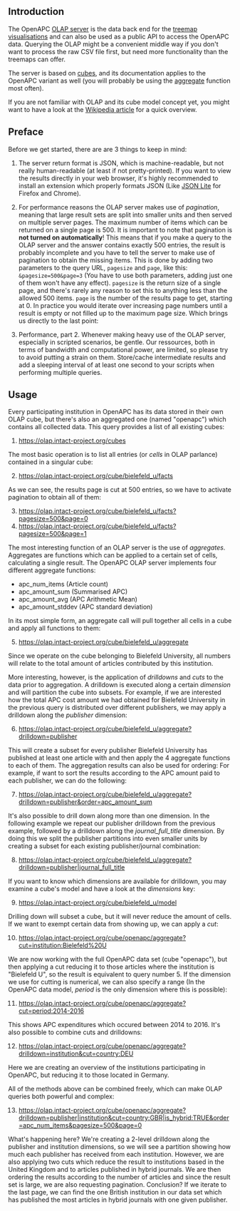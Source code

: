 ## Introduction

The OpenAPC [OLAP server](https://olap.intact-project.org) is the data back end for the [treemap visualisations](https://treemaps.intact-project.org) and can also be used as a public API to access the OpenAPC data. Querying the OLAP might be a convenient middle way if you don't want to process the raw CSV file first, but need more functionality than the treemaps can offer.

The server is based on [cubes](https://pythonhosted.org/cubes/), and its documentation applies to the OpenAPC variant as well (you will probably be using the [aggregate](https://pythonhosted.org/cubes/server.html#aggregate) function most often).

If you are not familiar with OLAP and its cube model concept yet, you might want to have a look at the [Wikipedia article](https://en.wikipedia.org/w/index.php?title=OLAP_cube&oldid=900627823) for a quick overview.

## Preface

Before we get started, there are are 3 things to keep in mind:

1) The server return format is JSON, which is machine-readable, but not really human-readable (at least if not pretty-printed). If you want to view the results directly in your web browser, it's highly recommended to install an extension which properly formats JSON (Like [JSON Lite](https://github.com/lauriro/json-lite) for Firefox and Chrome).

2) For performance reasons the OLAP server makes use of _pagination_, meaning that large result sets are split into smaller units and then served on multiple server pages. The maximum number of items which can be returned on a single page is 500. It is important to note that pagination is __not turned on automatically__! This means that if you make a query to the OLAP server and the answer contains exactly 500 entries, the result is probably incomplete and you have to tell the server to make use of pagination to obtain the missing items. This is done by adding two parameters to the query URL, `pagesize` and `page`, like this: `&pagesize=500&page=3` (You have to use both parameters, adding just one of them won't have any effect). `pagesize` is the return size of a single page, and there's rarely any reason to set this to anything less than the allowed 500 items. `page` is the number of the results page to get, starting at 0. In practice you would iterate over increasing page numbers until a result is empty or not filled up to the maximum page size. Which brings us directly to the last point:

3) Performance, part 2. Whenever making heavy use of the OLAP server, especially in scripted scenarios, be gentle. Our ressources, both in terms of bandwidth and computational power, are limited, so please try to avoid putting a strain on them. Store/cache intermediate results and add a sleeping interval of at least one second to your scripts when performing multiple queries.

## Usage

Every participating institution in OpenAPC has its data stored in their own OLAP cube, but there's also an aggregated one (named "openapc") which contains all collected data. This query provides a list of all existing cubes:

1. <https://olap.intact-project.org/cubes>

The most basic operation is to list all entries (or _cells_ in OLAP parlance) contained in a singular cube:

2. <https://olap.intact-project.org/cube/bielefeld_u/facts>

As we can see, the results page is cut at 500 entries, so we have to activate pagination to obtain all of them:

3. <https://olap.intact-project.org/cube/bielefeld_u/facts?pagesize=500&page=0>
4. <https://olap.intact-project.org/cube/bielefeld_u/facts?pagesize=500&page=1>

The most interesting function of an OLAP server is the use of _aggregates_. Aggregates are functions which can be applied to a certain set of cells, calculating a single result. The OpenAPC OLAP server implements four  different aggregate functions:

- apc_num_items (Article count)
- apc_amount_sum (Summarised APC)
- apc_amount_avg (APC Arithmetic Mean)
- apc_amount_stddev (APC standard deviation)

In its most simple form, an aggregate call will pull together all cells in a cube and apply all functions to them:

5. <https://olap.intact-project.org/cube/bielefeld_u/aggregate>

Since we operate on the cube belonging to Bielefeld University, all numbers will relate to the total amount of articles contributed by this institution.

More interesting, however, is the application of _drilldowns_ and _cuts_ to the data prior to aggregation. A drilldown is executed along a certain _dimension_ and will partition the cube into subsets. For example, if we are interested how the total APC cost amount we had obtained for Bielefeld University in the previous query is distributed over different publishers, we may apply a drilldown along the _publisher_ dimension:

6. <https://olap.intact-project.org/cube/bielefeld_u/aggregate?drilldown=publisher>

This will create a subset for every publisher Bielefeld University has published at least one article with and then apply the 4 aggregate functions to each of them. The aggregation results can also be used for ordering: For example, if want to sort the results according to the APC amount paid to each publisher, we can do the following:

7. <https://olap.intact-project.org/cube/bielefeld_u/aggregate?drilldown=publisher&order=apc_amount_sum>

It's also possible to drill down along more than one dimension. In the following example we repeat our publisher drilldown from the previous example, followed by a drilldown along the _journal_full_title_ dimension. By doing this we split the publisher partitions into even smaller units by creating a subset for each existing publisher/journal combination:

8. <https://olap.intact-project.org/cube/bielefeld_u/aggregate?drilldown=publisher|journal_full_title>

If you want to know which dimensions are available for drilldown, you may examine a cube's model and have a look at the _dimensions_ key:

9. <https://olap.intact-project.org/cube/bielefeld_u/model>

Drilling down will subset a cube, but it will never reduce the amount of cells. If we want to exempt certain data from showing up, we can apply a _cut_:

10. <https://olap.intact-project.org/cube/openapc/aggregate?cut=institution:Bielefeld%20U>

We are now working with the full OpenAPC data set (cube "openapc"), but then applying a cut reducing it to those articles where the institution is "Bielefeld U", so the result is equivalent to query number 5. If the dimension we use for cutting is numerical, we can also specify a range (In the OpenAPC data model, _period_ is the only dimension where this is possible):

11. <https://olap.intact-project.org/cube/openapc/aggregate?cut=period:2014-2016>

This shows APC expenditures which occured between 2014 to 2016. It's also possible to combine cuts and drilldowns:

12. <https://olap.intact-project.org/cube/openapc/aggregate?drilldown=institution&cut=country:DEU>

Here we are creating an overview of the institutions participating in OpenAPC, but reducing it to those located in Germany.

All of the methods above can be combined freely, which can make OLAP queries both powerful and complex:

13. <https://olap.intact-project.org/cube/openapc/aggregate?drilldown=publisher|institution&cut=country:GBR|is_hybrid:TRUE&order=apc_num_items&pagesize=500&page=0>

What's happening here? We're creating a 2-level drilldown along the publisher and institution dimensions, so we will see a partition showing how much each publisher has received from each institution. However, we are also applying two cuts which reduce the result to institutions based in the United Kingdom and to articles published in hybrid journals. We are then ordering the results according to the number of articles and since the result set is large, we are also requesting pagination. Conclusion? If we iterate to the last page, we can find the one British institution in our data set which has published the most articles in hybrid journals with one given publisher.

